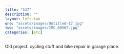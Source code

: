 ```yaml
---
title: "537"
description: ""
layout: left-two
one: "assets/images/Untitled-17.jpg"
two: "assets/images/IMG_69567.jpg"
categories: [etc]
---
```


Old project. cycling stuff and bike repair in garage place.